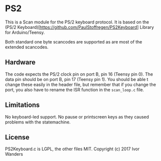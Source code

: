 PS2
===

This is a Scan module for the PS/2 keyboard protocol. It is based on the (PS/2 Keyboard)[https://github.com/PaulStoffregen/PS2Keyboard] Library for Arduino/Teensy.

Both standard one byte scancodes are supported as are most of the extended scancodes.

Hardware
--------
The code expects the PS/2 clock pin on port B, pin 16 (Teensy pin 0). The data pin should be on port B, pin 17 (Teensy pin 1). You should be able t change these easily in the header file, but remember that if you change the port, you also have to rename the ISR function in the `scan_loop.c` file.

Limitations
-----------
No keyboard-led support. No pause or printscreen keys as they caused problems with the statemachine.

License
-------
PS2Keyboard.c is LGPL, the other files MIT. Copyright (c) 2017 Ivor Wanders